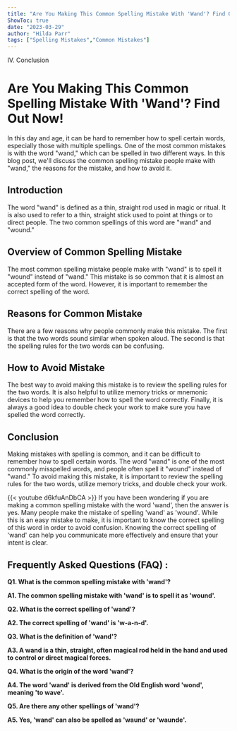 ```yaml
---
title: "Are You Making This Common Spelling Mistake With 'Wand'? Find Out Now!"
ShowToc: true 
date: "2023-03-29"
author: "Hilda Parr" 
tags: ["Spelling Mistakes","Common Mistakes"]
---
```

IV. Conclusion

# Are You Making This Common Spelling Mistake With 'Wand'? Find Out Now!

In this day and age, it can be hard to remember how to spell certain words, especially those with multiple spellings. One of the most common mistakes is with the word "wand," which can be spelled in two different ways. In this blog post, we'll discuss the common spelling mistake people make with "wand," the reasons for the mistake, and how to avoid it.

## Introduction

The word "wand" is defined as a thin, straight rod used in magic or ritual. It is also used to refer to a thin, straight stick used to point at things or to direct people. The two common spellings of this word are "wand" and "wound."

## Overview of Common Spelling Mistake

The most common spelling mistake people make with "wand" is to spell it "wound" instead of "wand." This mistake is so common that it is almost an accepted form of the word. However, it is important to remember the correct spelling of the word.

## Reasons for Common Mistake

There are a few reasons why people commonly make this mistake. The first is that the two words sound similar when spoken aloud. The second is that the spelling rules for the two words can be confusing.

## How to Avoid Mistake

The best way to avoid making this mistake is to review the spelling rules for the two words. It is also helpful to utilize memory tricks or mnemonic devices to help you remember how to spell the word correctly. Finally, it is always a good idea to double check your work to make sure you have spelled the word correctly.

## Conclusion

Making mistakes with spelling is common, and it can be difficult to remember how to spell certain words. The word "wand" is one of the most commonly misspelled words, and people often spell it "wound" instead of "wand." To avoid making this mistake, it is important to review the spelling rules for the two words, utilize memory tricks, and double check your work.

{{< youtube d6kfuAnDbCA >}} 
If you have been wondering if you are making a common spelling mistake with the word 'wand', then the answer is yes. Many people make the mistake of spelling 'wand' as 'wound'. While this is an easy mistake to make, it is important to know the correct spelling of this word in order to avoid confusion. Knowing the correct spelling of 'wand' can help you communicate more effectively and ensure that your intent is clear.

## Frequently Asked Questions (FAQ) :
**Q1. What is the common spelling mistake with 'wand'?**

**A1. The common spelling mistake with 'wand' is to spell it as 'wound'.**

**Q2. What is the correct spelling of 'wand'?**

**A2. The correct spelling of 'wand' is 'w-a-n-d'.**

**Q3. What is the definition of 'wand'?**

**A3. A wand is a thin, straight, often magical rod held in the hand and used to control or direct magical forces.**

**Q4. What is the origin of the word 'wand'?**

**A4. The word 'wand' is derived from the Old English word 'wond', meaning 'to wave'.**

**Q5. Are there any other spellings of 'wand'?**

**A5. Yes, 'wand' can also be spelled as 'waund' or 'waunde'.**





